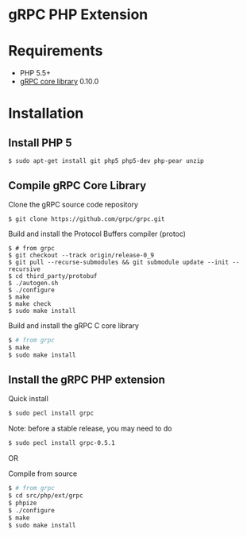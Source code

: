 gRPC PHP Extension
==================

# Requirements

 * PHP 5.5+
 * [gRPC core library](https://github.com/grpc/grpc) 0.10.0

# Installation

## Install PHP 5

```
$ sudo apt-get install git php5 php5-dev php-pear unzip
```

## Compile gRPC Core Library

Clone the gRPC source code repository

```
$ git clone https://github.com/grpc/grpc.git
```

Build and install the Protocol Buffers compiler (protoc)

```
$ # from grpc
$ git checkout --track origin/release-0_9
$ git pull --recurse-submodules && git submodule update --init --recursive
$ cd third_party/protobuf
$ ./autogen.sh
$ ./configure
$ make
$ make check
$ sudo make install
```

Build and install the gRPC C core library

```sh
$ # from grpc
$ make
$ sudo make install
```

## Install the gRPC PHP extension

Quick install

```sh
$ sudo pecl install grpc
```

Note: before a stable release, you may need to do

```sh
$ sudo pecl install grpc-0.5.1
```

OR

Compile from source

```sh
$ # from grpc
$ cd src/php/ext/grpc
$ phpize
$ ./configure
$ make
$ sudo make install
```
